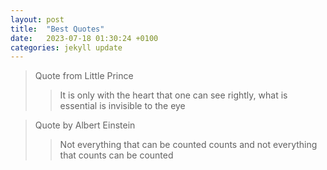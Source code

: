 ```yaml
---
layout: post
title:  "Best Quotes"
date:   2023-07-18 01:30:24 +0100
categories: jekyll update
---
```


> Quote from Little Prince
> >  It is only with the heart that one can see rightly, what is essential is invisible to the eye

> Quote by Albert Einstein
> >  Not everything that can be counted counts and not everything that counts can be counted

